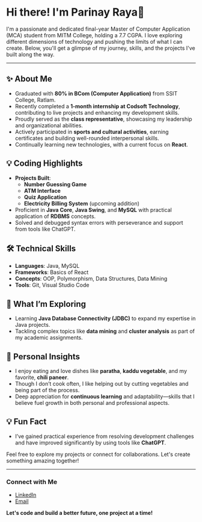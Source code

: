 # Hi there! I'm Parinay Raya👋

I'm a passionate and dedicated final-year Master of Computer Application (MCA) student from MITM College, holding a 7.7 CGPA. I love exploring different dimensions of technology and pushing the limits of what I can create. Below, you'll get a glimpse of my journey, skills, and the projects I've built along the way.

---

## ✨ About Me
- Graduated with **80% in BCom (Computer Application)** from SSIT College, Ratlam.
- Recently completed a **1-month internship at Codsoft Technology**, contributing to live projects and enhancing my development skills.
- Proudly served as the **class representative**, showcasing my leadership and organizational abilities.
- Actively participated in **sports and cultural activities**, earning certificates and building well-rounded interpersonal skills.
- Continually learning new technologies, with a current focus on **React**.

## 💡 Coding Highlights
- **Projects Built**:
  - **Number Guessing Game**
  - **ATM Interface**
  - **Quiz Application**
  - **Electricity Billing System** (upcoming addition)
- Proficient in **Java Core**, **Java Swing**, and **MySQL** with practical application of **RDBMS** concepts.
- Solved and debugged syntax errors with perseverance and support from tools like ChatGPT.

## 🛠️ Technical Skills
- **Languages**: Java, MySQL
- **Frameworks**: Basics of React
- **Concepts**: OOP, Polymorphism, Data Structures, Data Mining
- **Tools**: Git, Visual Studio Code

## 🔄 What I’m Exploring
- Learning **Java Database Connectivity (JDBC)** to expand my expertise in Java projects.
- Tackling complex topics like **data mining** and **cluster analysis** as part of my academic assignments.

## 🌿 Personal Insights
- I enjoy eating and love dishes like **paratha**, **kaddu vegetable**, and my favorite, **chili paneer**.
- Though I don’t cook often, I like helping out by cutting vegetables and being part of the process.
- Deep appreciation for **continuous learning** and adaptability—skills that I believe fuel growth in both personal and professional aspects.

## 💡 Fun Fact
- I’ve gained practical experience from resolving development challenges and have improved significantly by using tools like **ChatGPT**.

Feel free to explore my projects or connect for collaborations. Let's create something amazing together!

---

### Connect with Me
- [LinkedIn](#)  
- [Email](#)

**Let's code and build a better future, one project at a time!**
